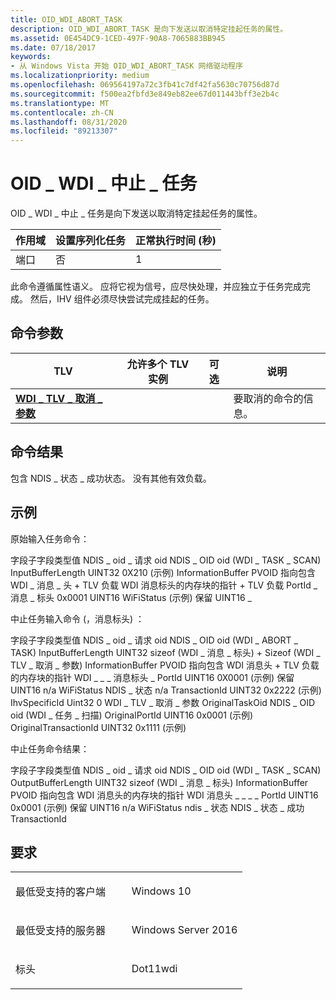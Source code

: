 ```yaml
---
title: OID_WDI_ABORT_TASK
description: OID_WDI_ABORT_TASK 是向下发送以取消特定挂起任务的属性。
ms.assetid: 0E454DC9-1CED-497F-90A8-7065883BB945
ms.date: 07/18/2017
keywords:
- 从 Windows Vista 开始 OID_WDI_ABORT_TASK 网络驱动程序
ms.localizationpriority: medium
ms.openlocfilehash: 069564197a72c3fb41c7df42fa5630c70756d87d
ms.sourcegitcommit: f500ea2fbfd3e849eb82ee67d011443bff3e2b4c
ms.translationtype: MT
ms.contentlocale: zh-CN
ms.lasthandoff: 08/31/2020
ms.locfileid: "89213307"
---
```

# <a name="oid_wdi_abort_task"></a>OID \_ WDI \_ 中止 \_ 任务


OID \_ WDI \_ 中止 \_ 任务是向下发送以取消特定挂起任务的属性。

| 作用域 | 设置序列化任务 | 正常执行时间 (秒)  |
|-------|--------------------------|---------------------------------|
| 端口  | 否                       | 1                               |

 

此命令遵循属性语义。 应将它视为信号，应尽快处理，并应独立于任务完成完成。 然后，IHV 组件必须尽快尝试完成挂起的任务。

## <a name="command-parameters"></a>命令参数


| TLV                                                                    | 允许多个 TLV 实例 | 可选 | 说明                                          |
|------------------------------------------------------------------------|--------------------------------|----------|------------------------------------------------------|
| [**WDI \_ TLV \_ 取消 \_ 参数**](./wdi-tlv-cancel-parameters.md) |                                |          | 要取消的命令的信息。 |

 

## <a name="command-result"></a>命令结果


包含 NDIS \_ 状态 \_ 成功状态。 没有其他有效负载。
## <a name="examples"></a>示例


原始输入任务命令：

字段子字段类型值 NDIS \_ oid \_ 请求 oid NDIS \_ OID oid (WDI \_ TASK \_ SCAN) InputBufferLength UINT32 0X210 (示例) InformationBuffer PVOID 指向包含 WDI \_ 消息 \_ 头 + TLV 负载 WDI 消息标头的内存块的指针 + TLV 负载 PortId \_ 消息 \_ 标头 0x0001 UINT16 WiFiStatus (示例) 保留 UINT16 \_
 

中止任务输入命令 (，消息标头) ：

字段子字段类型值 NDIS \_ oid \_ 请求 oid NDIS \_ OID oid (WDI \_ ABORT \_ TASK) InputBufferLength UINT32 sizeof (WDI \_ 消息 \_ 标头) + Sizeof (WDI \_ TLV \_ 取消 \_ 参数) InformationBuffer PVOID 指向包含 WDI 消息头 + TLV 负载的内存块的指针 WDI \_ \_ \_ 消息标头 \_ PortId UINT16 0X0001 (示例) 保留 UINT16 n/a WiFiStatus NDIS \_ 状态 n/a TransactionId UINT32 0x2222 (示例) IhvSpecificId Uint32 0 WDI \_ TLV \_ 取消 \_ 参数 OriginalTaskOid NDIS \_ OID oid (WDI \_ 任务 \_ 扫描) OriginalPortId UINT16 0x0001 (示例) OriginalTransactionId UINT32 0x1111 (示例) 
 

中止任务命令结果：

字段子字段类型值 NDIS \_ oid \_ 请求 oid NDIS \_ OID oid (WDI \_ TASK \_ SCAN) OutputBufferLength UINT32 sizeof (WDI \_ 消息 \_ 标头) InformationBuffer PVOID 指向包含 WDI 消息头的内存块的指针 WDI 消息头 \_ \_ \_ \_ PortId UINT16 0x0001 (示例) 保留 UINT16 n/a WiFiStatus ndis \_ 状态 NDIS \_ 状态 \_ 成功 TransactionId
 

<a name="requirements"></a>要求
------------

<table>
<colgroup>
<col width="50%" />
<col width="50%" />
</colgroup>
<tbody>
<tr class="odd">
<td><p>最低受支持的客户端</p></td>
<td><p>Windows 10</p></td>
</tr>
<tr class="even">
<td><p>最低受支持的服务器</p></td>
<td><p>Windows Server 2016</p></td>
</tr>
<tr class="odd">
<td><p>标头</p></td>
<td>Dot11wdi</td>
</tr>
</tbody>
</table>

 

